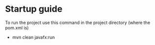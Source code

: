 # Startup guide
To run the project use this command in the project directory (where the pom.xml is)
- mvn clean javafx:run
